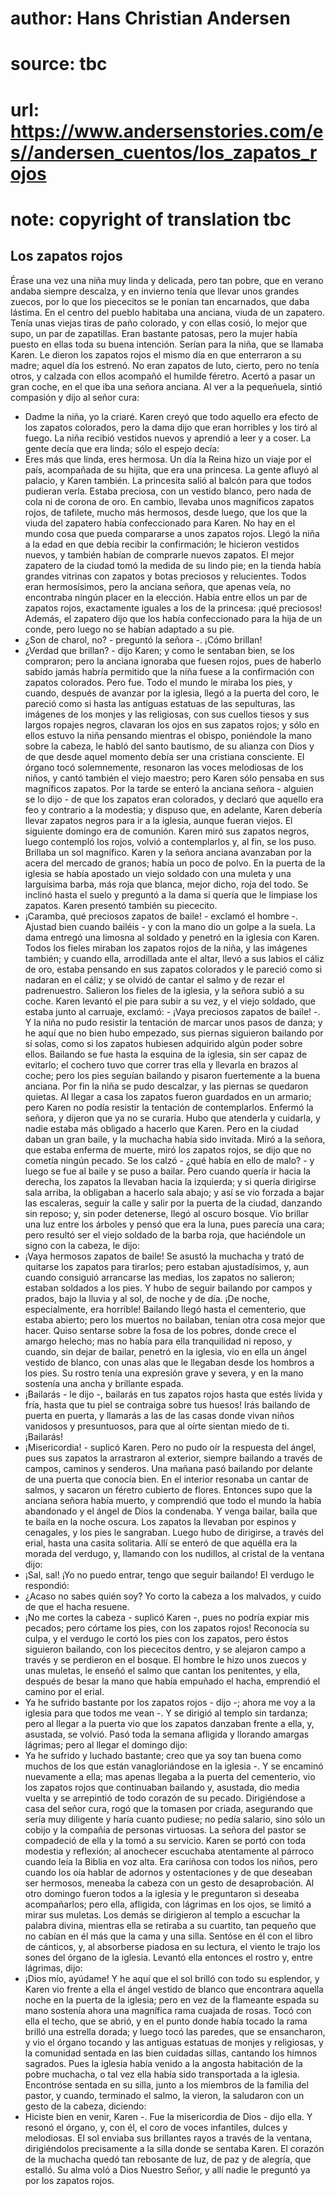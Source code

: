# author: Hans Christian Andersen
# source: tbc
# url: https://www.andersenstories.com/es//andersen_cuentos/los_zapatos_rojos
# note: copyright of translation tbc

## Los zapatos rojos 

Érase una vez una niña muy linda y delicada, pero tan pobre, que en
verano andaba siempre descalza, y en invierno tenía que llevar unos
grandes zuecos, por lo que los piececitos se le ponían tan encarnados,
que daba lástima.
En el centro del pueblo habitaba una anciana, viuda de un zapatero.
Tenía unas viejas tiras de paño colorado, y con ellas cosió, lo mejor
que supo, un par de zapatillas. Eran bastante patosas, pero la mujer
había puesto en ellas toda su buena intención. Serían para la niña, que
se llamaba Karen.
Le dieron los zapatos rojos el mismo día en que enterraron a su madre;
aquel día los estrenó. No eran zapatos de luto, cierto, pero no tenía
otros, y calzada con ellos acompañó el humilde féretro.
Acertó a pasar un gran coche, en el que iba una señora anciana. Al ver a
la pequeñuela, sintió compasión y dijo al señor cura:
- Dadme la niña, yo la criaré.
Karen creyó que todo aquello era efecto de los zapatos colorados, pero
la dama dijo que eran horribles y los tiró al fuego. La niña recibió
vestidos nuevos y aprendió a leer y a coser. La gente decía que era
linda; sólo el espejo decía:
- Eres más que linda, eres hermosa.
Un día la Reina hizo un viaje por el país, acompañada de su hijita, que
era una princesa. La gente afluyó al palacio, y Karen también. La
princesita salió al balcón para que todos pudieran verla. Estaba
preciosa, con un vestido blanco, pero nada de cola ni de corona de oro.
En cambio, llevaba unos magníficos zapatos rojos, de tafilete, mucho más
hermosos, desde luego, que los que la viuda del zapatero había
confeccionado para Karen. No hay en el mundo cosa que pueda compararse a
unos zapatos rojos.
Llegó la niña a la edad en que debía recibir la confirmación; le
hicieron vestidos nuevos, y también habían de comprarle nuevos zapatos.
El mejor zapatero de la ciudad tomó la medida de su lindo pie; en la
tienda había grandes vitrinas con zapatos y botas preciosos y
relucientes. Todos eran hermosísimos, pero la anciana señora, que apenas
veía, no encontraba ningún placer en la elección. Había entre ellos un
par de zapatos rojos, exactamente iguales a los de la princesa: ¡qué
preciosos! Además, el zapatero dijo que los había confeccionado para la
hija de un conde, pero luego no se habían adaptado a su pie.
- ¿Son de charol, no? - preguntó la señora -. ¡Cómo brillan!
- ¿Verdad que brillan? - dijo Karen; y como le sentaban bien, se los
compraron; pero la anciana ignoraba que fuesen rojos, pues de haberlo
sabido jamás habría permitido que la niña fuese a la confirmación con
zapatos colorados. Pero fue.
Todo el mundo le miraba los pies, y cuando, después de avanzar por la
iglesia, llegó a la puerta del coro, le pareció como si hasta las
antiguas estatuas de las sepulturas, las imágenes de los monjes y las
religiosas, con sus cuellos tiesos y sus largos ropajes negros, clavaran
los ojos en sus zapatos rojos; y sólo en ellos estuvo la niña pensando
mientras el obispo, poniéndole la mano sobre la cabeza, le habló del
santo bautismo, de su alianza con Dios y de que desde aquel momento
debía ser una cristiana consciente. El órgano tocó solemnemente,
resonaron las voces melodiosas de los niños, y cantó también el viejo
maestro; pero Karen sólo pensaba en sus magníficos zapatos.
Por la tarde se enteró la anciana señora - alguien se lo dijo - de que
los zapatos eran colorados, y declaró que aquello era feo y contrario a
la modestia; y dispuso que, en adelante, Karen debería llevar zapatos
negros para ir a la iglesia, aunque fueran viejos.
El siguiente domingo era de comunión. Karen miró sus zapatos negros,
luego contempló los rojos, volvió a contemplarlos y, al fin, se los
puso.
Brillaba un sol magnífico. Karen y la señora anciana avanzaban por la
acera del mercado de granos; había un poco de polvo.
En la puerta de la iglesia se había apostado un viejo soldado con una
muleta y una larguísima barba, más roja que blanca, mejor dicho, roja
del todo. Se inclinó hasta el suelo y preguntó a la dama si quería que
le limpiase los zapatos. Karen presentó también su piececito.
- ¡Caramba, qué preciosos zapatos de baile! - exclamó el hombre -.
Ajustad bien cuando bailéis - y con la mano dio un golpe a la suela.
La dama entregó una limosna al soldado y penetró en la iglesia con
Karen.
Todos los fieles miraban los zapatos rojos de la niña, y las imágenes
también; y cuando ella, arrodillada ante el altar, llevó a sus labios el
cáliz de oro, estaba pensando en sus zapatos colorados y le pareció como
si nadaran en el cáliz; y se olvidó de cantar el salmo y de rezar el
padrenuestro.
Salieron los fieles de la iglesia, y la señora subió a su coche. Karen
levantó el pie para subir a su vez, y el viejo soldado, que estaba junto
al carruaje, exclamó: - ¡Vaya preciosos zapatos de baile! -. Y la niña
no pudo resistir la tentación de marcar unos pasos de danza; y he aquí
que no bien hubo empezado, sus piernas siguieron bailando por sí solas,
como si los zapatos hubiesen adquirido algún poder sobre ellos. Bailando
se fue hasta la esquina de la iglesia, sin ser capaz de evitarlo; el
cochero tuvo que correr tras ella y llevarla en brazos al coche; pero
los pies seguían bailando y pisaron fuertemente a la buena anciana. Por
fin la niña se pudo descalzar, y las piernas se quedaron quietas.
Al llegar a casa los zapatos fueron guardados en un armario; pero Karen
no podía resistir la tentación de contemplarlos.
Enfermó la señora, y dijeron que ya no se curaría. Hubo que atenderla y
cuidarla, y nadie estaba más obligado a hacerlo que Karen. Pero en la
ciudad daban un gran baile, y la muchacha había sido invitada. Miró a la
señora, que estaba enferma de muerte, miró los zapatos rojos, se dijo
que no cometía ningún pecado. Se los calzó - ¿qué había en ello de
malo? - y luego se fue al baile y se puso a bailar.
Pero cuando quería ir hacia la derecha, los zapatos la llevaban hacia la
izquierda; y si quería dirigirse sala arriba, la obligaban a hacerlo
sala abajo; y así se vio forzada a bajar las escaleras, seguir la calle
y salir por la puerta de la ciudad, danzando sin reposo; y, sin poder
detenerse, llegó al oscuro bosque.
Vio brillar una luz entre los árboles y pensó que era la luna, pues
parecía una cara; pero resultó ser el viejo soldado de la barba roja,
que haciéndole un signo con la cabeza, le dijo:
- ¡Vaya hermosos zapatos de baile!
Se asustó la muchacha y trató de quitarse los zapatos para tirarlos;
pero estaban ajustadísimos, y, aun cuando consiguió arrancarse las
medias, los zapatos no salieron; estaban soldados a los pies. Y hubo
de seguir bailando por campos y prados, bajo la lluvia y al sol, de
noche y de día. ¡De noche, especialmente, era horrible!
Bailando llegó hasta el cementerio, que estaba abierto; pero los muertos
no bailaban, tenían otra cosa mejor que hacer. Quiso sentarse sobre la
fosa de los pobres, donde crece el amargo helecho; mas no había para
ella tranquilidad ni reposo, y cuando, sin dejar de bailar, penetró en
la iglesia, vio en ella un ángel vestido de blanco, con unas alas que le
llegaban desde los hombros a los pies. Su rostro tenía una expresión
grave y severa, y en la mano sostenía una ancha y brillante espada.
- ¡Bailarás - le dijo -, bailarás en tus zapatos rojos hasta que estés
lívida y fría, hasta que tu piel se contraiga sobre tus huesos! Irás
bailando de puerta en puerta, y llamarás a las de las casas donde vivan
niños vanidosos y presuntuosos, para que al oírte sientan miedo de ti.
¡Bailarás!
- ¡Misericordia! - suplicó Karen. Pero no pudo oír la respuesta del
ángel, pues sus zapatos la arrastraron al exterior, siempre bailando a
través de campos, caminos y senderos.
Una mañana pasó bailando por delante de una puerta que conocía bien. En
el interior resonaba un cantar de salmos, y sacaron un féretro cubierto
de flores. Entonces supo que la anciana señora había muerto, y
comprendió que todo el mundo la había abandonado y el ángel de Dios la
condenaba.
Y venga bailar, baila que te baila en la noche oscura. Los zapatos la
llevaban por espinos y cenagales, y los pies le sangraban.
Luego hubo de dirigirse, a través del erial, hasta una casita solitaria.
Allí se enteró de que aquélla era la morada del verdugo, y, llamando con
los nudillos, al cristal de la ventana dijo:
- ¡Sal, sal! ¡Yo no puedo entrar, tengo que seguir bailando! El verdugo
le respondió:
- ¿Acaso no sabes quién soy? Yo corto la cabeza a los malvados, y cuido
de que el hacha resuene.
- ¡No me cortes la cabeza - suplicó Karen -, pues no podría expiar mis
pecados; pero córtame los pies, con los zapatos rojos!
Reconocía su culpa, y el verdugo le cortó los pies con los zapatos, pero
éstos siguieron bailando, con los piececitos dentro, y se alejaron campo
a través y se perdieron en el bosque.
El hombre le hizo unos zuecos y unas muletas, le enseñó el salmo que
cantan los penitentes, y ella, después de besar la mano que había
empuñado el hacha, emprendió el camino por el erial.
- Ya he sufrido bastante por los zapatos rojos - dijo -; ahora me voy a
la iglesia para que todos me vean -. Y se dirigió al templo sin
tardanza; pero al llegar a la puerta vio que los zapatos danzaban frente
a ella, y, asustada, se volvió.
Pasó toda la semana afligida y llorando amargas lágrimas; pero al llegar
el domingo dijo:
- Ya he sufrido y luchado bastante; creo que ya soy tan buena como
muchos de los que están vanagloriándose en la iglesia -. Y se encaminó
nuevamente a ella; mas apenas llegaba a la puerta del cementerio, vio
los zapatos rojos que continuaban bailando y, asustada, dio media vuelta
y se arrepintió de todo corazón de su pecado.
Dirigiéndose a casa del señor cura, rogó que la tomasen por criada,
asegurando que sería muy diligente y haría cuanto pudiese; no pedía
salario, sino sólo un cobijo y la compañía de personas virtuosas. La
señora del pastor se compadeció de ella y la tomó a su servicio. Karen
se portó con toda modestia y reflexión; al anochecer escuchaba
atentamente al párroco cuando leía la Biblia en voz alta. Era cariñosa
con todos los niños, pero cuando los oía hablar de adornos y
ostentaciones y de que deseaban ser hermosos, meneaba la cabeza con un
gesto de desaprobación.
Al otro domingo fueron todos a la iglesia y le preguntaron si deseaba
acompañarlos; pero ella, afligida, con lágrimas en los ojos, se limitó a
mirar sus muletas. Los demás se dirigieron al templo a escuchar la
palabra divina, mientras ella se retiraba a su cuartito, tan pequeño que
no cabían en él más que la cama y una silla. Sentóse en él con el libro
de cánticos, y, al absorberse piadosa en su lectura, el viento le trajo
los sones del órgano de la iglesia. Levantó ella entonces el rostro y,
entre lágrimas, dijo:
- ¡Dios mío, ayúdame!
Y he aquí que el sol brilló con todo su esplendor, y Karen vio frente a
ella el ángel vestido de blanco que encontrara aquella noche en la
puerta de la iglesia; pero en vez de la flameante espada su mano
sostenía ahora una magnífica rama cuajada de rosas. Tocó con ella el
techo, que se abrió, y en el punto donde había tocado la rama brilló una
estrella dorada; y luego tocó las paredes, que se ensancharon, y vio el
órgano tocando y las antiguas estatuas de monjes y religiosas, y la
comunidad sentada en las bien cuidadas sillas, cantando los himnos
sagrados. Pues la iglesia había venido a la angosta habitación de la
pobre muchacha, o tal vez ella había sido transportada a la iglesia.
Encontróse sentada en su silla, junto a los miembros de la familia del
pastor, y cuando, terminado el salmo, la vieron, la saludaron con un
gesto de la cabeza, diciendo:
- Hiciste bien en venir, Karen -. Fue la misericordia de Dios - dijo
ella.
Y resonó el órgano, y, con él, el coro de voces infantiles, dulces y
melodiosas. El sol enviaba sus brillantes rayos a través de la ventana,
dirigiéndolos precisamente a la silla donde se sentaba Karen. El corazón
de la muchacha quedó tan rebosante de luz, de paz y de alegría, que
estalló. Su alma voló a Dios Nuestro Señor, y allí nadie le preguntó ya
por los zapatos rojos.
